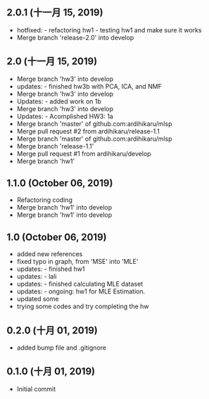 ## 2.0.1 (十一月 15, 2019)
  - hotfixed: - refactoring hw1 - testing hw1 and make sure it works
  - Merge branch 'release-2.0' into develop

## 2.0 (十一月 15, 2019)
  - Merge branch 'hw3' into develop
  - updates: - finished hw3b with PCA, ICA, and NMF
  - Merge branch 'hw3' into develop
  - Updates: - added work on 1b
  - Merge branch 'hw3' into develop
  - Updates: - Acomplished HW3: 1a
  - Merge branch 'master' of github.com:ardihikaru/mlsp
  - Merge pull request #2 from ardihikaru/release-1.1
  - Merge branch 'master' of github.com:ardihikaru/mlsp
  - Merge branch 'release-1.1'
  - Merge pull request #1 from ardihikaru/develop
  - Merge branch 'hw1'

## 1.1.0 (October 06, 2019)
  - Refactoring coding
  - Merge branch 'hw1' into develop
  - Merge branch 'hw1' into develop

## 1.0 (October 06, 2019)
  - added new references
  - fixed typo in graph, from 'MSE' into 'MLE'
  - updates: - finished hw1
  - updates: - lali
  - updates: - finished calculating MLE dataset
  - updates: - ongoing: hw1 for MLE Estimation.
  - updated some
  - trying some codes and try completing the hw

## 0.2.0 (十月 01, 2019)
  - added bump file and .gitignore

## 0.1.0 (十月 01, 2019)
  - Initial commit

